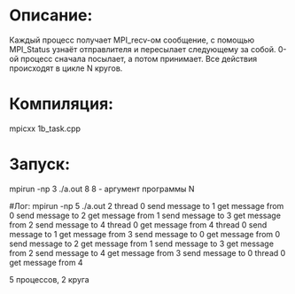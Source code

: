 # Описание:
Каждый процесс получает MPI_recv-ом сообщение, с помощью MPI_Status узнаёт отправлителя и пересылает следующему за собой. 0-ой процесс сначала посылает, а потом принимает. Все действия происходят в цикле N кругов.

# Компиляция:
mpicxx 1b_task.cpp

# Запуск:
mpirun -np 3 ./a.out 8
8 - аргумент программы N

#Лог:
mpirun -np 5 ./a.out 2
thread 0 send message to 1
get message from 0
send message to 2
get message from 1
send message to 3
get message from 2
send message to 4
thread 0 get message from 4
thread 0 send message to 1
get message from 3
send message to 0
get message from 0
send message to 2
get message from 1
send message to 3
get message from 2
send message to 4
get message from 3
send message to 0
thread 0 get message from 4

5 процессов, 2 круга
